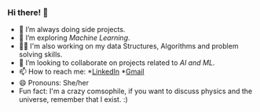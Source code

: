 ### Hi there! 👋

- 🔭 I’m always doing side projects.
- 🌱 I’m exploring *Machine Learning*.
- 🤜🏼 I'm also working on my data Structures, Algorithms and problem solving skills.
- 👯 I’m looking to collaborate on projects related to *AI and ML*.
- 📫 How to reach me: *[LinkedIn](https://www.linkedin.com/in/anushkarjain/) 
                       *[Gmail](anushka.rjain29@gmail.com)    
- 😄 Pronouns: She/her
- Fun fact: I'm a crazy comsophile, if you want to discuss physics and the universe, remember that I exist. :)


